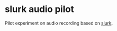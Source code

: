 # slurk audio pilot
Pilot experiment on audio recording based on [slurk](https://github.com/clp-research/slurk).
